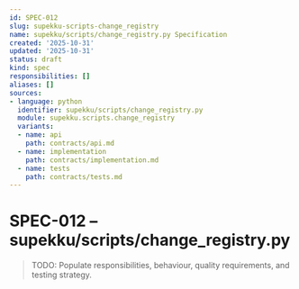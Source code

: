 ```yaml
---
id: SPEC-012
slug: supekku-scripts-change_registry
name: supekku/scripts/change_registry.py Specification
created: '2025-10-31'
updated: '2025-10-31'
status: draft
kind: spec
responsibilities: []
aliases: []
sources:
- language: python
  identifier: supekku/scripts/change_registry.py
  module: supekku.scripts.change_registry
  variants:
  - name: api
    path: contracts/api.md
  - name: implementation
    path: contracts/implementation.md
  - name: tests
    path: contracts/tests.md
---
```


# SPEC-012 – supekku/scripts/change_registry.py

> TODO: Populate responsibilities, behaviour, quality requirements, and testing strategy.
